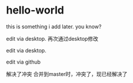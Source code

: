 # hello-world


this is something i add later. you know?


edit via desktop.
再次通过desktop修改

edit via desktop.


edit via github

解决了冲突
合并到master时，冲突了，现已经解决了